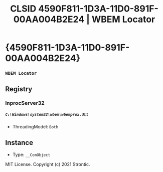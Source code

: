 ﻿---
title: "CLSID 4590F811-1D3A-11D0-891F-00AA004B2E24 | WBEM Locator"
excerpt: What is COM-Object CLSID 4590F811-1D3A-11D0-891F-00AA004B2E24?
---

# {4590F811-1D3A-11D0-891F-00AA004B2E24}

### `WBEM Locator`

## Registry


### InprocServer32

##### `C:\Windows\system32\wbem\wbemprox.dll`
* ThreadingModel: `Both`

## Instance

* Type: `__ComObject`

MIT License. Copyright (c) 2021 Strontic.


